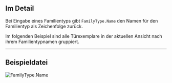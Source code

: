 ## Im Detail
Bei Eingabe eines Familientyps gibt `FamilyType.Name` den Namen für den Familientyp als Zeichenfolge zurück.

Im folgenden Beispiel sind alle Türexemplare in der aktuellen Ansicht nach ihrem Familientypnamen gruppiert.
___
## Beispieldatei

![FamilyType.Name](./Revit.Elements.FamilyType.Name_img.jpg)
